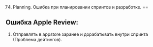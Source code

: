74. Planning. Ошибка при планировании спринтов и разработке.
==

## Ошибка Apple Review:

1. Отправлять в appstore заранее и дорабатывать внутри спринта (Проблема дейтингов).




















